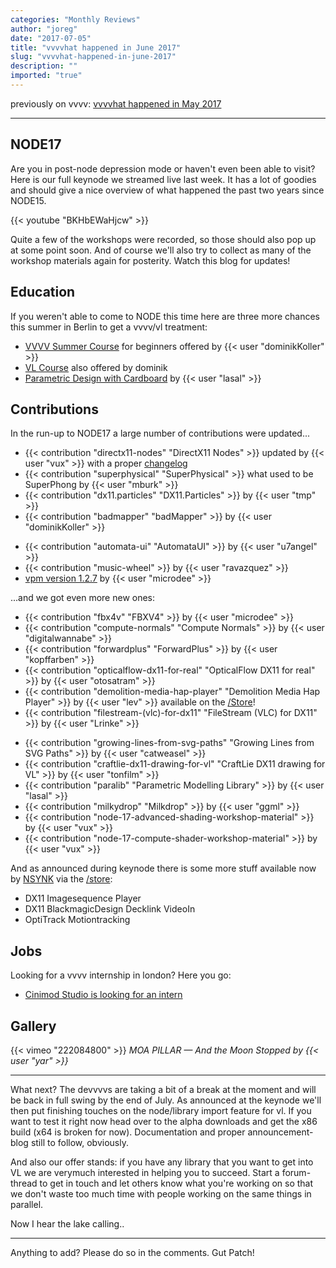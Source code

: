 ```yaml
---
categories: "Monthly Reviews"
author: "joreg"
date: "2017-07-05"
title: "vvvvhat happened in June 2017"
slug: "vvvvhat-happened-in-june-2017"
description: ""
imported: "true"
---
```



previously on vvvv: [vvvvhat happened in May 2017](/blog/2017/vvvvhat-happened-in-mai-2017)

---

##  NODE17
Are you in post-node depression mode or haven't even been able to visit? Here is our full keynode we streamed live last week. It has a lot of goodies and should give a nice overview of what happened the past two years since NODE15. 

{{< youtube "BKHbEWaHjcw" >}}

Quite a few of the workshops were recorded, so those should also pop up at some point soon. And of course we'll also try to collect as many of the workshop materials again for posterity. Watch this blog for updates!

##  Education
If you weren't able to come to NODE this time here are three more chances this summer in Berlin to get a vvvv/vl treatment:

* [VVVV Summer Course](/blog/2017/summer-course-berlin) for beginners offered by {{< user "dominikKoller" >}}
* [VL Course](/blog/2017/vl-course-berlin) also offered by dominik
* [Parametric Design with Cardboard](/blog/2017/parametric-design-with-cardboard-in-vvvv) by {{< user "lasal" >}}

##  Contributions
In the run-up to NODE17 a large number of contributions were updated...
<!--{SPLIT()}-->
- {{< contribution "directx11-nodes" "DirectX11 Nodes" >}} updated by {{< user "vux" >}} with a proper [changelog](/blog/2017/directx11-1.1-update)
- {{< contribution "superphysical" "SuperPhysical" >}} what used to be SuperPhong by {{< user "mburk" >}}
- {{< contribution "dx11.particles" "DX11.Particles" >}} by {{< user "tmp" >}}
- {{< contribution "badmapper" "badMapper" >}} by {{< user "dominikKoller" >}}
<!--~~~-->
- {{< contribution "automata-ui" "AutomataUI" >}} by {{< user "u7angel" >}}
- {{< contribution "music-wheel" >}} by {{< user "ravazquez" >}}
- [vpm version 1.2.7](https://github.com/vvvvpm/vpm/releases/latest) by {{< user "microdee" >}}
<!--{SPLIT}-->

...and we got even more new ones:
<!--{SPLIT()}-->
- {{< contribution "fbx4v" "FBXV4" >}} by {{< user "microdee" >}}
- {{< contribution "compute-normals" "Compute Normals" >}} by {{< user "digitalwannabe" >}}
- {{< contribution "forwardplus" "ForwardPlus" >}} by {{< user "kopffarben" >}}
- {{< contribution "opticalflow-dx11-for-real" "OpticalFlow DX11 for real" >}} by {{< user "otosatram" >}}
- {{< contribution "demolition-media-hap-player" "Demolition Media Hap Player" >}} by {{< user "lev" >}} available on the [/Store](https://store.vvvv.org/)!
- {{< contribution "filestream-(vlc)-for-dx11" "FileStream (VLC) for DX11" >}} by {{< user "Lrinke" >}}
<!--~~~-->
- {{< contribution "growing-lines-from-svg-paths" "Growing Lines from SVG Paths" >}} by {{< user "catweasel" >}}
- {{< contribution "craftlie-dx11-drawing-for-vl" "CraftLie DX11 drawing for VL" >}} by {{< user "tonfilm" >}}
- {{< contribution "paralib" "Parametric Modelling Library" >}} by {{< user "lasal" >}}
- {{< contribution "milkydrop" "Milkdrop" >}} by {{< user "ggml" >}}
- {{< contribution "node-17-advanced-shading-workshop-material" >}} by {{< user "vux" >}}
- {{< contribution "node-17-compute-shader-workshop-material" >}} by {{< user "vux" >}}
<!--{SPLIT}-->

And as announced during keynode there is some more stuff available now by [NSYNK](https://vvvv.org/businesses/nsynk-gesellschaft-f%C3%BCr-kunst-und-technik) via the [/store](https://store.vvvv.org/):
- DX11 Imagesequence Player
- DX11 BlackmagicDesign Decklink VideoIn
- OptiTrack Motiontracking

## Jobs
Looking for a vvvv internship in london? Here you go:
- [Cinimod Studio is looking for an intern](https://discourse.vvvv.org/t/cinimod-studio-is-looking-for-an-intern-london/15353)

## Gallery
{{< vimeo "222084800" >}}
*MOA PILLAR — And the Moon Stopped by {{< user "yar" >}}*

--- 

What next? The devvvvs are taking a bit of a break at the moment and will be back in full swing by the end of July. As announced at the keynode we'll then put finishing touches on the node/library import feature for vl. If you want to test it right now head over to the alpha downloads and get the x86 build (x64 is broken for now). Documentation and proper announcement-blog still to follow, obviously. 

And also our offer stands: if you have any library that you want to get into VL we are verymuch interested in helping you to succeed. Start a forum-thread to get in touch and let others know what you're working on so that we don't waste too much time with people working on the same things in parallel. 

Now I hear the lake calling..

---

Anything to add? Please do so in the comments.
Gut Patch!